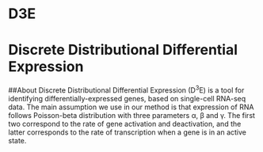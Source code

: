 # D3E
# Discrete Distributional Differential Expression

##About
Discrete Distributional Differential Expression (D<sup>3</sup>E) is a tool for identifying differentially-expressed genes, based on single-cell RNA-seq data. The main assumption we use in our method is that expression of RNA follows Poisson-beta distribution with three parameters &alpha;, &beta; and &gamma;. The first two correspond to the rate of gene activation and deactivation, and the latter corresponds to the rate of transcription when a gene is in an active state.